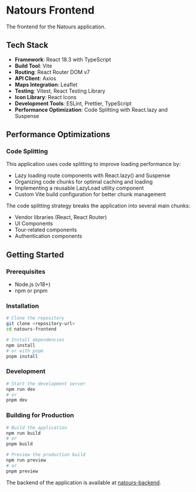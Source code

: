 # Natours Frontend
The frontend for the Natours application.
## Tech Stack

- **Framework**: React 18.3 with TypeScript
- **Build Tool**: Vite
- **Routing**: React Router DOM v7
- **API Client**: Axios
- **Maps Integration**: Leaflet
- **Testing**: Vitest, React Testing Library
- **Icon Library**: React Icons
- **Development Tools**: ESLint, Prettier, TypeScript
- **Performance Optimization**: Code Splitting with React.lazy and Suspense

## Performance Optimizations

### Code Splitting

This application uses code splitting to improve loading performance by:

- Lazy loading route components with React.lazy() and Suspense
- Organizing code chunks for optimal caching and loading
- Implementing a reusable LazyLoad utility component
- Custom Vite build configuration for better chunk management

The code splitting strategy breaks the application into several main chunks:
- Vendor libraries (React, React Router)
- UI Components
- Tour-related components
- Authentication components

## Getting Started

### Prerequisites

- Node.js (v18+)
- npm or pnpm

### Installation

```bash
# Clone the repository
git clone <repository-url>
cd natours-frontend

# Install dependencies
npm install
# or with pnpm
pnpm install
```

### Development

```bash
# Start the development server
npm run dev
# or
pnpm dev
```

### Building for Production

```bash
# Build the application
npm run build
# or
pnpm build

# Preview the production build
npm run preview
# or
pnpm preview
```
The backend of the application is available at [natours-backend](https://github.com/Crimson725/Natours).